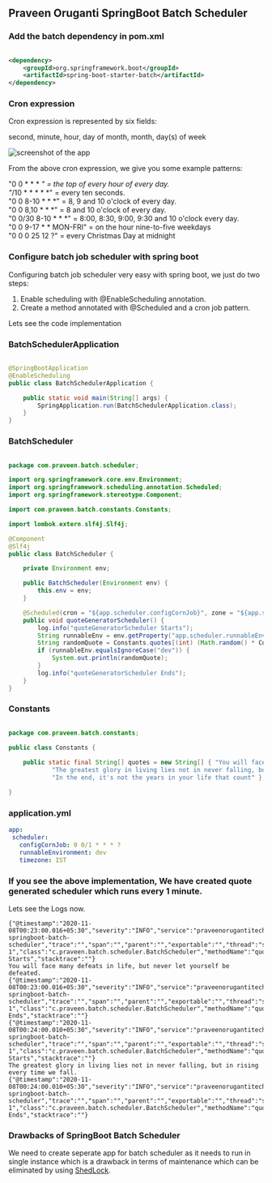 ## Praveen Oruganti SpringBoot Batch Scheduler


### Add the batch dependency in pom.xml

```XML

<dependency>
	<groupId>org.springframework.boot</groupId>
	<artifactId>spring-boot-starter-batch</artifactId>
</dependency>

```

### Cron expression

Cron expression is represented by six fields:

second, minute, hour, day of month, month, day(s) of week

![screenshot of the app](https://raw.githubusercontent.com/praveenorugantitech/praveenorugantitech-springboot/master/0_Projects/praveenoruganti-springboot-batch-scheduler/src/main/resources/images/1.PNG)

From the above cron expression, we give you some example patterns:

"0 0 * * * *" = the top of every hour of every day. <br />
"*/10 * * * * *" = every ten seconds. <br />
"0 0 8-10 * * *" = 8, 9 and 10 o'clock of every day. <br />
"0 0 8,10 * * *" = 8 and 10 o'clock of every day. <br />
"0 0/30 8-10 * * *" = 8:00, 8:30, 9:00, 9:30 and 10 o'clock every day. <br />
"0 0 9-17 * * MON-FRI" = on the hour nine-to-five weekdays <br />
"0 0 0 25 12 ?" = every Christmas Day at midnight <br />

### Configure batch job scheduler with spring boot

Configuring batch job scheduler very easy with spring boot, we just do two steps:

1. Enable scheduling with @EnableScheduling annotation. <br />
2. Create a method annotated with @Scheduled and a cron job pattern. <br />

Lets see the code implementation

### BatchSchedulerApplication

```JAVA

@SpringBootApplication
@EnableScheduling
public class BatchSchedulerApplication {

	public static void main(String[] args) {
		SpringApplication.run(BatchSchedulerApplication.class);
	}
}
```

### BatchScheduler

```JAVA

package com.praveen.batch.scheduler;

import org.springframework.core.env.Environment;
import org.springframework.scheduling.annotation.Scheduled;
import org.springframework.stereotype.Component;

import com.praveen.batch.constants.Constants;

import lombok.extern.slf4j.Slf4j;

@Component
@Slf4j
public class BatchScheduler {

	private Environment env;

	public BatchScheduler(Environment env) {
		this.env = env;
	}

	@Scheduled(cron = "${app.scheduler.configCornJob}", zone = "${app.scheduler.timezone}")
	public void quoteGeneratorScheduler() {
		log.info("quoteGeneratorScheduler Starts");
		String runnableEnv = env.getProperty("app.scheduler.runnableEnvironment");
		String randomQuote = Constants.quotes[(int) (Math.random() * Constants.quotes.length)];
		if (runnableEnv.equalsIgnoreCase("dev")) {
			System.out.println(randomQuote);
		}
		log.info("quoteGeneratorScheduler Ends");
	}
}


```

### Constants

```JAVA

package com.praveen.batch.constants;

public class Constants {
	
	public static final String[] quotes = new String[] { "You will face many defeats in life, but never let yourself be defeated.",
			"The greatest glory in living lies not in never falling, but in rising every time we fall.",
			"In the end, it's not the years in your life that count" };

}

```

### application.yml

```YAML
app:
 scheduler:
   configCornJob: 0 0/1 * * * ?
   runnableEnvironment: dev
   timezone: IST
```

### If you see the above implementation, We have created quote generated scheduler which runs every 1 minute.

Lets see the Logs now.

``` LOG
{"@timestamp":"2020-11-08T00:23:00.016+05:30","severity":"INFO","service":"praveenorugantitech-springboot-batch-scheduler","trace":"","span":"","parent":"","exportable":"","thread":"scheduling-1","class":"c.praveen.batch.scheduler.BatchScheduler","methodName":"quoteGeneratorScheduler","lineNo":"24","message":"quoteGeneratorScheduler Starts","stacktrace":""}
You will face many defeats in life, but never let yourself be defeated.
{"@timestamp":"2020-11-08T00:23:00.016+05:30","severity":"INFO","service":"praveenorugantitech-springboot-batch-scheduler","trace":"","span":"","parent":"","exportable":"","thread":"scheduling-1","class":"c.praveen.batch.scheduler.BatchScheduler","methodName":"quoteGeneratorScheduler","lineNo":"35","message":"quoteGeneratorScheduler Ends","stacktrace":""}
{"@timestamp":"2020-11-08T00:24:00.010+05:30","severity":"INFO","service":"praveenorugantitech-springboot-batch-scheduler","trace":"","span":"","parent":"","exportable":"","thread":"scheduling-1","class":"c.praveen.batch.scheduler.BatchScheduler","methodName":"quoteGeneratorScheduler","lineNo":"24","message":"quoteGeneratorScheduler Starts","stacktrace":""}
The greatest glory in living lies not in never falling, but in rising every time we fall.
{"@timestamp":"2020-11-08T00:24:00.010+05:30","severity":"INFO","service":"praveenorugantitech-springboot-batch-scheduler","trace":"","span":"","parent":"","exportable":"","thread":"scheduling-1","class":"c.praveen.batch.scheduler.BatchScheduler","methodName":"quoteGeneratorScheduler","lineNo":"35","message":"quoteGeneratorScheduler Ends","stacktrace":""}

```

### Drawbacks of SpringBoot Batch Scheduler
We need to create seperate app for batch scheduler as it needs to run in single instance which is a drawback in terms of maintenance which can be eliminated by using [ShedLock](https://github.com/praveenorugantitech/praveenorugantitech-springboot/tree/master/0_Projects/praveenorugantitech-springboot-shedlock).



